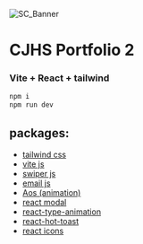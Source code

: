 ![SC_Banner](https://github.com/CJH-Salamat/CJHS_Porfolio/assets/167490316/2f693469-1ef5-4de7-a888-6522e0b48e44)


# CJHS Portfolio 2
### Vite + React + tailwind

```bash 
npm i
npm run dev
```

## packages:
+ [tailwind css](https://tailwindcss.com/docs/installation)
+ [vite js](https://vitejs.dev/guide/)
+ [swiper js](https://swiperjs.com/get-started)
+ [email js](https://www.emailjs.com/docs/)
+ [Aos (animation)](https://michalsnik.github.io/aos/)
+ [react modal](https://www.npmjs.com/package/react-modal)
+ [react-type-animation](https://react-type-animation.netlify.app/#installation)
+ [react-hot-toast](https://react-hot-toast.com/docs)
+ [react icons](https://react-icons.github.io/react-icons/)
